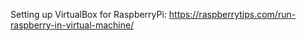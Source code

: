 Setting up VirtualBox for RaspberryPi:
https://raspberrytips.com/run-raspberry-in-virtual-machine/

